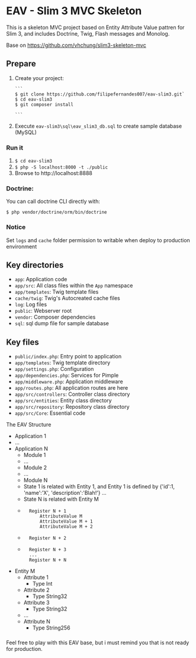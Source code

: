 # EAV - Slim 3 MVC Skeleton

This is a skeleton MVC project based on Entity Attribute Value pattren for Slim 3,
and includes Doctrine, Twig, Flash messages and Monolog.

Base on https://github.com/vhchung/slim3-skeleton-mvc

## Prepare

1. Create your project:

       ```
       $ git clone https://github.com/filipefernandes007/eav-slim3.git`
       $ cd eav-slim3
       $ git composer install

       ```

2. Execute `eav-slim3\sql\eav_slim3_db.sql` to create sample database (MySQL)

### Run it

1. `$ cd eav-slim3`
2. `$ php -S localhost:8000 -t ./public`
3. Browse to http://localhost:8888

### Doctrine:

You can call doctrine CLI directly with:

`$ php vendor/doctrine/orm/bin/doctrine`

### Notice

Set `logs` and `cache` folder permission to writable when deploy to production environment

## Key directories

* `app`: Application code
* `app/src`: All class files within the `App` namespace
* `app/templates`: Twig template files
* `cache/twig`: Twig's Autocreated cache files
* `log`: Log files
* `public`: Webserver root
* `vendor`: Composer dependencies
* `sql`: sql dump file for sample database

## Key files

* `public/index.php`: Entry point to application
* `app/templates`: Twig template directory
* `app/settings.php`: Configuration
* `app/dependencies.php`: Services for Pimple
* `app/middleware.php`: Application middleware
* `app/routes.php`: All application routes are here
* `app/src/controllers`: Controller class directory
* `app/src/entities`: Entity class directory
* `app/src/repository`: Repository class directory
* `app/src/Core`: Essential code

The EAV Structure

- Application 1
-	...
- Application N
	- Module 1
	-	...
	- Module 2
	- ...	
	- Module N
	-	State 1 is related with Entity 1, and Entity 1 is defined by {'id':1, 'name':'X', 'description':'Blah!'} 
			...
	-	State N is related with Entity M
	-		Register N + 1 
				AttributeValue M
				AttributeValue M + 1
				AttributeValue M + 2
	-		Register N + 2
		
	-		Register N + 3
			...
			Register N + N

- Entity M
	- Attribute 1
		- Type Int
	- Attribute 2
		- Type String32
	- Attribute 3
		- Type String32
	- ...
	- Attribute N
		- Type String256

###

Feel free to play with this EAV base, but i must remind you that is not ready for production.




